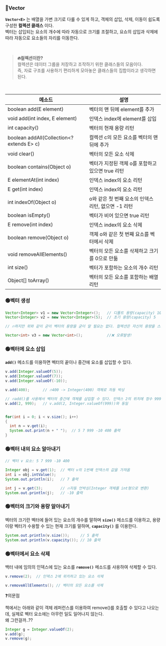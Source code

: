 ### 🔵Vector<E>
  
**`Vector<E>`** 는 배열을 가변 크기로 다룰 수 있게 하고, 객체의 삽입, 삭제, 이동이 쉽도록 구성한 **컬렉션 클래스** 이다. <br>
벡터는 삽입되는 요소의 개수에 따라 자동으로 크기를 조절하고, 요쇼의 삽입과 삭제에 따라 자동으로 요소들의 자리를 이동한다. 

<br>

> **🔥컬렉션이란?** <br>
> 컬렉션은 데이터 그룹을 저장하고 조작하기 위한 클래스들의 모음이다. <br>
  즉, 자료 구조를 사용하기 편리하게 모아놓은 클래스들의 집합이라고 생각하면 된다.
  
<br> 
  
|메소드|설명|
|---|---|
|boolean add(E element)|벡터의 맨 뒤에 element를 추가|
|void add(int index, E element)|인덱스 index에 element를 삽입|
|int capacity()|벡터의 현재 용량 리턴|
|boolean addAll(Collection<? extends E> c)|컬렉션 c의 모든 요소를 벡터의 맨 뒤에 추가|
|void clear()|벡터의 모든 요소 삭제|
|boolean contains(Object o)|벡터가 지정된 객체 o를 포함하고 있으면 true 리턴|
|E elementAt(int index)|인덱스 index의 요소 리턴|
|E get(int index)|인덱스 index의 요소 리턴|
|int indexOf(Object o)|o와 같은 첫 번째 요소의 인덱스 리턴, 없으면 -1 리턴|
|boolean isEmpty()|벡터가 비어 있으면 true 리턴|
|E remove(int index)|인덱스 index의 요소 삭제|
|boolean remove(Object o)|객체 o와 같은 첫 번째 요소를 벡터에서 삭제|
|void removeAllElements()|벡터의 모든 요소를 삭제하고 크기를 0으로 만듦|
|int size()|벡터가 포함하는 요소의 개수 리턴|
|Object[] toArray()|벡터의 모든 요소를 포함하는 배열 리턴|

### 🟢벡터 생성

```java
Vector<Integer> v1 = new Vector<Integer>();   // 디폴트 용량(capacity) 10
Vector<Integer> v2 = new Vector<Integer>(5);  // 초기 용량(capacity) 5

// 🔥하지만 위와 같이 굳이 벡터의 용량을 굳이 알 필요는 없다. 컬렉션은 자신의 용량을 스스로 조절하기 때문이다.

Vector<int> v3 = new Vector<int>();           //❌ 오류발생!
```

### 🟢벡터에 요소 삽입

**`add()`** 메소드를 이용하면 벡터의 끝이나 중간에 요소를 삽입할 수 있다.

```java
v.add(Integer.valueOf(5));
v.add(Integer.valueOf(7));
v.add(Integer.valueOf(-10));

v.add(400);      // 🔥400 -> Integer(400) 객체로 자동 박싱 

// 🔥add()를 사용해서 벡터의 중간에 객체를 삽입할 수 있다. 인덱스 2의 위치에 정수 999를 삽입해주는 코드.
v.add(2, 999);   // v.add(2, Integer.valueOf(999))와 동일


for(int i = 0; i < v.size(); i++)
{
  int n = v.get(i);
  System.out.print(n + " ");  // 5 7 999 -10 400 출력
}
```

### 🟢벡터 내의 요소 알아내기

```java
// 벡터 v 요소: 5 7 999 -10 400

Integer obj = v.get(1);  // 벡터 v의 1번째 인덱스의 값을 가져옴
int i = obj.intValue();
System.out.println(i);   // 7 출력

int j = v.get(3);        // 🔥자동 언박싱(Integer 객체를 int형으로 변환)
System.out.println(j);   // -10 출력
```

### 🟢벡터의 크기와 용량 알아내기

벡터의 크기란 벡터에 들어 있는 요소의 개수를 말하며 **`size()`** 메소드를 이용하고, 
용량이랑 벡터가 수용할 수 있는 현재 크기를 말하며, **`capacity()`** 를 이용한다.

```java
System.out.println(v.size());     // 5 출력
System.out.println(v.capacity()); // 10 출력
```

### 🟢벡터에서 요소 삭제

백터 내에 임의의 인덱스에 있는 요소를 **`remove()`** 메소드를 사용하여 삭제할 수 있다.

```java
v.remove(2);  // 인덱스 2에 위치하고 있는 요소 삭제

v.removeAllElements(); // 벡터의 모든 요소를 삭제
```

❓의문점

책에서는 아래와 같이 객체 레퍼런스를 이용하여 remove()를 호출할 수 있다고 나오는데, 실제로 벡터 요소에는 아무런 일도 일어나지 않는다. <br>
왜 그런걸까..??
```java
Integer g = Integer.valueOf(2);
v.add(g);
v.remove(g);
```



